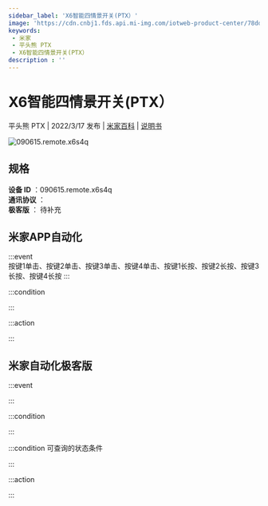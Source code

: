 ```yaml
---
sidebar_label: 'X6智能四情景开关(PTX）'
image: 'https://cdn.cnbj1.fds.api.mi-img.com/iotweb-product-center/78dd614cf53083cd6f66473ca0bd1989_1645774921805.png?GalaxyAccessKeyId=AKVGLQWBOVIRQ3XLEW&Expires=9223372036854775807&Signature=drVzmgDwgL6iLxI6n+niIOpFJCM='
keywords: 
 - 米家
 - 平头熊 PTX
 - X6智能四情景开关(PTX）
description : ''
---
```

# X6智能四情景开关(PTX）

平头熊 PTX | 2022/3/17 发布 | [米家百科](https://home.mi.com/webapp/content/baike/product/index.html?model=090615.remote.x6s4q) | [说明书](https://home.mi.com/views/introduction.html?model=090615.remote.x6s4q&region=cn)

![090615.remote.x6s4q](https://cdn.cnbj1.fds.api.mi-img.com/iotweb-product-center/78dd614cf53083cd6f66473ca0bd1989_1645774921805.png?GalaxyAccessKeyId=AKVGLQWBOVIRQ3XLEW&Expires=9223372036854775807&Signature=drVzmgDwgL6iLxI6n+niIOpFJCM=)

## 规格  
> 
**设备 ID** ：090615.remote.x6s4q  
**通讯协议** ：  
**极客版**  ： 待补充 


## 米家APP自动化  

:::event  
按键1单击、按键2单击、按键3单击、按键4单击、按键1长按、按键2长按、按键3长按、按键4长按
:::

:::condition  

:::

:::action   

:::

## 米家自动化极客版  

:::event  

:::

:::condition  

:::

:::condition 可查询的状态条件  

:::

:::action  

:::

        
